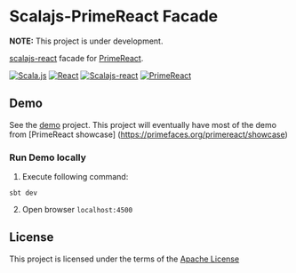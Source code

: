 # Scalajs-PrimeReact Facade

**NOTE:** This project is under development.

[scalajs-react](https://github.com/japgolly/scalajs-react) facade for [PrimeReact](https://primefaces.org/primereact/).

[![Scala.js](https://www.scala-js.org/assets/badges/scalajs-1.4.0.svg)](https://www.scala-js.org)
[![React](https://img.shields.io/badge/react-17.0.1-blue?logo=React)](https://reactjs.org/)
[![Scalajs-react](https://img.shields.io/badge/scalajs--react-1.7.6-blue)](https://github.com/japgolly/scalajs-react)
[![PrimeReact](https://img.shields.io/badge/primereact-5.0.2-blue)](https://primefaces.org/primereact/)

## Demo

See the [demo](/demo) project. This project will eventually have most of the demo from [PrimeReact showcase]
(https://primefaces.org/primereact/showcase)

### Run Demo locally

1. Execute following command:
```shell
sbt dev
```

2. Open browser `localhost:4500`

## License

This project is licensed under the terms of the [Apache License](./LICENSE)
